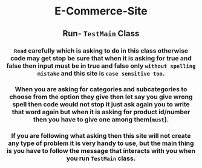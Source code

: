 # <center> **E-Commerce-Site** </center>

## <center>**Run-**  **`TestMain`**  Class
### <center>**`Read` carefully which is asking to do in this class otherwise code may get stop be sure that when it is asking for true and false then input must be in true and false only `without spelling mistake` and this site is `case sensitive too`**.
### <center>**When you are asking for categories and subcategories to choose from the option they give then let say you give wrong spell then code would not stop it just ask again you to write that word again but when it is asking for product id/number then you have to give one among them(`must`)**.
### <center>**If you are following what asking then this site will not create any type of problem it is very handy to use, but the main thing is you have to follow the message that interacts with you when you run `TestMain` class**.